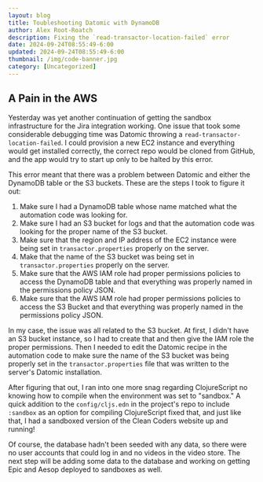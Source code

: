 ```yaml
---
layout: blog
title: Toubleshooting Datomic with DynamoDB
author: Alex Root-Roatch
description: Fixing the `read-transactor-location-failed` error
date: 2024-09-24T08:55:49-6:00
updated: 2024-09-24T08:55:49-6:00
thumbnail: /img/code-banner.jpg
category: [Uncategorized]
---
```


## A Pain in the AWS

Yesterday was yet another continuation of getting the sandbox infrastructure for the Jira integration working. One issue that took some considerable debugging time was Datomic throwing a `read-transactor-location-failed`. I could provision a new EC2 instance and everything would get installed correctly, the correct repo would be cloned from GitHub, and the app would try to start up only to be halted by this error. 

This error meant that there was a problem between Datomic and either the DynamoDB table or the S3 buckets. These are the steps I took to figure it out: 

1. Make sure I had a DynamoDB table whose name matched what the automation code was looking for. 
2. Make sure I had an S3 bucket for logs and that the automation code was looking for the proper name of the S3 bucket.
3. Make sure that the region and IP address of the EC2 instance were being set in `transactor.properties` properly on the server. 
4. Make that the name of the S3 bucket was being set in `transactor.properties` properly on the server. 
5. Make sure that the AWS IAM role had proper permissions policies to access the DynamoDB table and that everything was properly named in the permissions policy JSON. 
6. Make sure that the AWS IAM role had proper permissions policies to access the S3 Bucket and that everything was properly named in the permissions policy JSON. 

In my case, the issue was all related to the S3 bucket. At first, I didn't have an S3 bucket instance, so I had to create that and then give the IAM role the proper permissions. Then I needed to edit the Datomic recipe in the automation code to make sure the name of the S3 bucket was being properly set in the `transactor.properties` file that was written to the server's Datomic installation.

After figuring that out, I ran into one more snag regarding ClojureScript no knowing how to compile when the environment was set to "sandbox." A quick addition to the `config/cljs.edn` in the project's repo to include `:sandbox` as an option for compiling ClojureScript fixed that, and just like that, I had a sandboxed version of the Clean Coders website up and running! 

Of course, the database hadn't been seeded with any data, so there were no user accounts that could log in and no videos in the video store. The next step will be adding some data to the database and working on getting Epic and Aesop deployed to sandboxes as well. 

